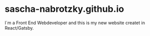 # sascha-nabrotzky.github.io

I´m a Front End Webdeveloper and this is my new website createt in React/Gatsby.

